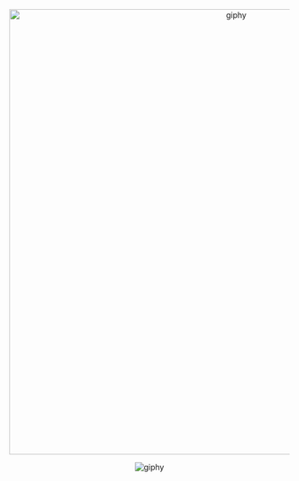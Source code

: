 <div align="center">
  <img src="https://github.com/unkn-source/unkn-source/assets/165537535/06f81c01-b6fb-4592-87d1-8b0484987fd5" alt="giphy" width="800"/>

  ![giphy](https://github.com/unkn-source/unkn-source/assets/165537535/06f81c01-b6fb-4592-87d1-8b0484987fd5)

</div>
